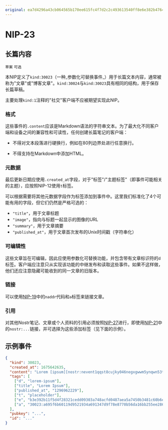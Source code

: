 ```yaml
---
original: ea7d4296a43cb064565b170ee615fc4f7d2c2c493613540ff8e6e382b47648ad
---
```


NIP-23
======

长篇内容
--------

`草案` `可选`

本NIP定义了`kind:30023`（一种_参数化可替换事件_）用于长篇文本内容，通常被称为"文章"或"博客文章"。`kind:30024`与`kind:30023`具有相同的结构，用于保存长篇草稿。

主要处理`kind:1`注释的"社交"客户端不应被期望实现此NIP。

### 格式

这些事件的`.content`应该是Markdown语法的字符串文本。为了最大化不同客户端和设备之间的兼容性和可读性，任何创建长篇笔记的客户端：

- 不得对文本段落进行硬换行，例如在80列边界处进行任意换行。

- 不得支持在Markdown中添加HTML。

### 元数据

最后更新日期应使用`.created_at`字段，对于"标签"/"主题标签"（即事件可能相关的主题），应按照NIP-12使用`t`标签。

可以根据需要将其他元数据字段作为标签添加到事件中。这里我们标准化了4个可能有用的字段，但它们仍然是严格可选的：

- `"title"`，用于文章标题
- `"image"`，指向与标题一起显示的图像的URL
- `"summary"`，用于文章摘要
- `"published_at"`，用于文章首次发布的Unix时间戳（字符串化）

### 可编辑性

这些文章旨在可编辑，因此应使用参数化可替换功能，并包含带有文章标识符的`d`标签。客户端应注意只从实现该功能的中继发布和读取这些事件。如果不这样做，他们还应注意隐藏可能收到的同一文章的旧版本。

### 链接

可以使用[NIP-19](19.md)中的`naddr`代码和`a`标签来链接文章。

### 引用

对其他Nostr笔记、文章或个人资料的引用必须按照[NIP-27](27.md)进行，即使用[NIP-21](21.md)中的`nostr:...`链接，并可选择为这些添加标签（见下面的示例）。

## 示例事件

```json
{
  "kind": 30023,
  "created_at": 1675642635,
  "content": "Lorem [ipsum][nostr:nevent1qqst8cujky046negxgwwm5ynqwn53t8aqjr6afd8g59nfqwxpdhylpcpzamhxue69uhhyetvv9ujuetcv9khqmr99e3k7mg8arnc9] dolor sit amet, consectetur adipiscing elit, sed do eiusmod tempor incididunt ut labore et dolore magna aliqua. Ut enim ad minim veniam, quis nostrud exercitation ullamco laboris nisi ut aliquip ex ea commodo consequat. Duis aute irure dolor in reprehenderit in voluptate velit esse cillum dolore eu fugiat nulla pariatur. Excepteur sint occaecat cupidatat non proident, sunt in culpa qui officia deserunt mollit anim id est laborum.\n\nRead more at nostr:naddr1qqzkjurnw4ksz9thwden5te0wfjkccte9ehx7um5wghx7un8qgs2d90kkcq3nk2jry62dyf50k0h36rhpdtd594my40w9pkal876jxgrqsqqqa28pccpzu.",
  "tags": [
    ["d", "lorem-ipsum"],
    ["title", "Lorem Ipsum"],
    ["published_at", "1296962229"],
    ["t", "placeholder"],
    ["e", "b3e392b11f5d4f28321cedd09303a748acfd0487aea5a7450b3481c60b6e4f87", "wss://relay.example.com"],
    ["a", "30023:a695f6b60119d9521934a691347d9f78e8770b56da16bb255ee286ddf9fda919:ipsum", "wss://relay.nostr.org"]
  ],
  "pubkey": "...",
  "id": "..."
}
```